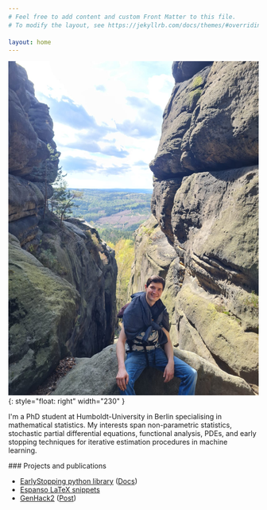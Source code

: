 ```yaml
---
# Feel free to add content and custom Front Matter to this file.
# To modify the layout, see https://jekyllrb.com/docs/themes/#overriding-theme-defaults

layout: home
---
```



![Image](/images/me.jpg){: style="float: right" width="230" }


<div style="width: 500px;">
I'm a PhD student at Humboldt-University in Berlin specialising in mathematical statistics. My interests span non-parametric statistics, stochastic partial differential equations, functional analysis, PDEs, and early stopping techniques for iterative estimation procedures in machine learning.
</div>


<p> </p>
### Projects and publications

- [EarlyStopping python library](https://github.com/ESFIEP/EarlyStopping) ([Docs](https://esfiep.github.io/EarlyStopping/))
- [Espanso LaTeX snippets](https://github.com/ziebelle/EspansoMathSnippets)
- [GenHack2](https://medium.com/@starokon/generative-modelling-of-sea-surface-temperature-with-normalizing-flows-cdafa3d90b56) ([Post](https://www.linkedin.com/posts/activity-7030970531260596224-p5_M?utm_source=share&utm_medium=member_desktop))
